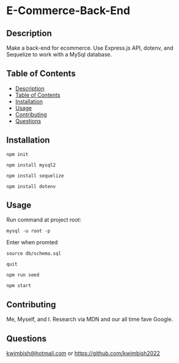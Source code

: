 # E-Commerce-Back-End

## Description

Make a back-end for ecommerce. Use Express.js API, dotenv, and Sequelize to work with a MySql database.

## Table of Contents
- [Description](#description)
- [Table of Contents](#table-of-contents)
- [Installation](#installation)
- [Usage](#usage)
- [Contributing](#contributing)
- [Questions](#questions)

## Installation
`npm init`

`npm install mysql2`

`npm install sequelize`

`npm install dotenv`
  
## Usage
Run command at project root:

`mysql -u root -p`

Enter when promted

`source db/schema.sql`

`quit`

`npm run seed`
  
`npm start`

## Contributing
Me, Myself, and I.
Research via MDN and our all time fave Google.

## Questions
kwimbish@hotmail.com or https://github.com/kwimbish2022
